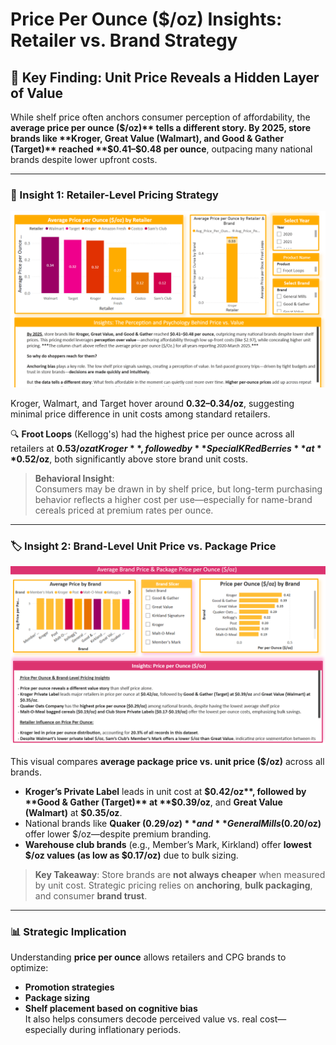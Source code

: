# Price Per Ounce ($/oz) Insights: Retailer vs. Brand Strategy

## 🧠 Key Finding: Unit Price Reveals a Hidden Layer of Value

While shelf price often anchors consumer perception of affordability, the **average price per ounce ($/oz)** tells a different story. By 2025, store brands like **Kroger, Great Value (Walmart), and Good & Gather (Target)** reached **$0.41–$0.48 per ounce**, outpacing many national brands despite lower upfront costs.

---

### 🛒 Insight 1: Retailer-Level Pricing Strategy

![Average Price per Ounce by Retailer](../../Images/Average%20Price%20per%20Ounce%20by%20Retailer.png)

Kroger, Walmart, and Target hover around **$0.32–$0.34/oz**, suggesting minimal price difference in unit costs among standard retailers.

🔍 **Froot Loops** (Kellogg's) had the highest price per ounce across all retailers at **$0.53/oz at Kroger**, followed by **Special K Red Berries** at **$0.52/oz**, both significantly above store brand unit costs.

> **Behavioral Insight**:  
> Consumers may be drawn in by shelf price, but long-term purchasing behavior reflects a higher cost per use—especially for name-brand cereals priced at premium rates per ounce.

---

### 🏷️ Insight 2: Brand-Level Unit Price vs. Package Price

![Average Brand Price and Package Price per Ounce](../../Images/Average%20Brand%20Price%20and%20Package%20Price%20per%20Ounce.png)

This visual compares **average package price vs. unit price ($/oz)** across all brands.

- **Kroger’s Private Label** leads in unit cost at **$0.42/oz**, followed by **Good & Gather (Target)** at **$0.39/oz**, and **Great Value (Walmart)** at **$0.35/oz**.
- National brands like **Quaker ($0.29/oz)** and **General Mills ($0.20/oz)** offer lower $/oz—despite premium branding.
- **Warehouse club brands** (e.g., Member’s Mark, Kirkland) offer **lowest $/oz values (as low as $0.17/oz)** due to bulk sizing.

>  **Key Takeaway**: Store brands are **not always cheaper** when measured by unit cost. Strategic pricing relies on **anchoring**, **bulk packaging**, and consumer **brand trust**.

---

### 📊 Strategic Implication

Understanding **price per ounce** allows retailers and CPG brands to optimize:
- **Promotion strategies**
- **Package sizing**
- **Shelf placement based on cognitive bias**  
It also helps consumers decode perceived value vs. real cost—especially during inflationary periods.

